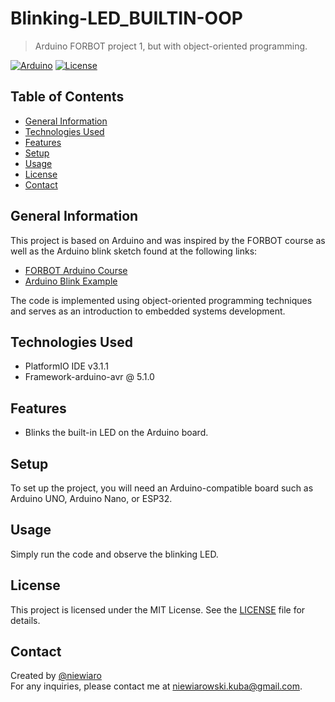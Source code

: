 # Blinking-LED_BUILTIN-OOP

> Arduino FORBOT project 1, but with object-oriented programming.

[![Arduino](https://img.shields.io/badge/Arduino-Programming-orange.svg)](https://www.arduino.cc/)
[![License](https://img.shields.io/badge/License-MIT-blue.svg)](https://opensource.org/licenses/MIT)

## Table of Contents

- [General Information](#general-information)
- [Technologies Used](#technologies-used)
- [Features](#features)
- [Setup](#setup)
- [Usage](#usage)
- [License](#license)
- [Contact](#contact)

## General Information

This project is based on Arduino and was inspired by the FORBOT course as well as the Arduino blink sketch found at the following links:
- [FORBOT Arduino Course](https://forbot.pl/blog/kurs-arduino-srodowisko-jak-zaczac-programowac-id936)
- [Arduino Blink Example](https://www.arduino.cc/en/Tutorial/BuiltInExamples/Blink)

The code is implemented using object-oriented programming techniques and serves as an introduction to embedded systems development.

## Technologies Used

- PlatformIO IDE v3.1.1
- Framework-arduino-avr @ 5.1.0

## Features

- Blinks the built-in LED on the Arduino board.

## Setup

To set up the project, you will need an Arduino-compatible board such as Arduino UNO, Arduino Nano, or ESP32.

## Usage

Simply run the code and observe the blinking LED.

## License

This project is licensed under the MIT License. See the [LICENSE](LICENSE) file for details.

## Contact

Created by [@niewiaro](https://github.com/Niewiaro)  
For any inquiries, please contact me at niewiarowski.kuba@gmail.com.
